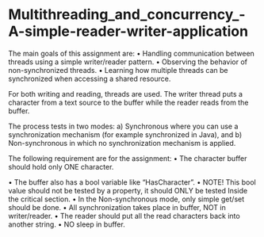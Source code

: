 # Multithreading_and_concurrency_-A-simple-reader-writer-application


The main goals of this assignment are:
• Handling communication between threads using a simple writer/reader pattern.
• Observing the behavior of non-synchronized threads.
• Learning how multiple threads can be synchronized when accessing a shared resource.

For both writing and reading, threads are used. The writer thread puts a character from a text source to the buffer while the
reader reads from the buffer.

The process tests in two modes: a) Synchronous where you can use a synchronization mechanism (for example synchronized in Java), and b) Non-synchronous in which
no synchronization mechanism is applied.

The following requirement are for the assignment:
• The character buffer should hold only ONE character.

• The buffer also has a bool variable like “HasCharacter”.
• NOTE! This bool value should not be tested by a property, it should ONLY be tested Inside the critical section.
• In the Non-synchronous mode, only simple get/set should be done.
• All synchronization takes place in buffer, NOT in writer/reader.
• The reader should put all the read characters back into another string.
• NO sleep in buffer.


